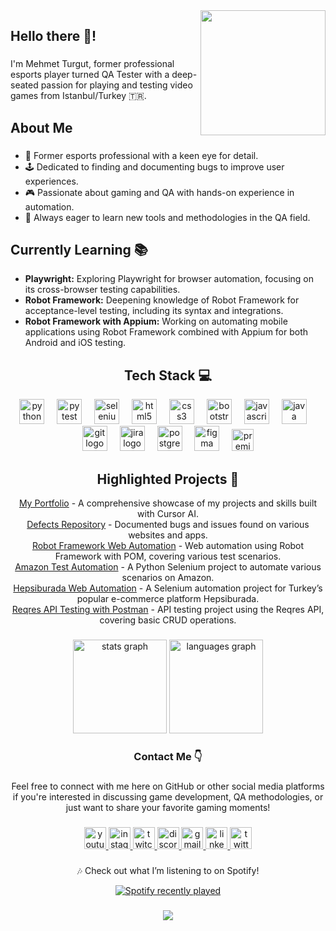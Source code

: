 <img align="right" height="200" src="https://i.imgflip.com/8jvzw1.gif"  />

###

<h2 align="left">Hello there 👋!</h2>

###

<p align="left">I'm Mehmet Turgut, former professional esports player turned QA Tester with a deep-seated passion for playing and testing video games from Istanbul/Turkey 🇹🇷.</p>

###

<h2 align="left">About Me</h2>

###

<p align="left"></p>
<ul>
   <li>🌟 Former esports professional with a keen eye for detail.</li>
   <li>🕹️ Dedicated to finding and documenting bugs to improve user experiences.</li>
   <li>🎮 Passionate about gaming and QA with hands-on experience in automation.</li>
   <li>🚀 Always eager to learn new tools and methodologies in the QA field.</li>
</ul>

###

<h2 align="left">Currently Learning 📚</h2>

<ul>
  <li><strong>Playwright:</strong> Exploring Playwright for browser automation, focusing on its cross-browser testing capabilities.</li>
  <li><strong>Robot Framework:</strong> Deepening knowledge of Robot Framework for acceptance-level testing, including its syntax and integrations.</li>
  <li><strong>Robot Framework with Appium:</strong> Working on automating mobile applications using Robot Framework combined with Appium for both Android and iOS testing.</li>
</ul>

###


###

<h2 align="center">Tech Stack 💻</h2>

<div align="center">
  <img src="https://cdn.jsdelivr.net/gh/devicons/devicon/icons/python/python-original.svg" height="40" alt="python logo"  />
  <img width="12" />
  <img src="https://cdn.jsdelivr.net/gh/devicons/devicon/icons/pytest/pytest-original.svg" height="40" alt="pytest logo"  />
  <img width="12" />
  <img src="https://cdn.jsdelivr.net/gh/devicons/devicon/icons/selenium/selenium-original.svg" height="40" alt="selenium logo"  />
  <img width="12" />
  <img src="https://cdn.jsdelivr.net/gh/devicons/devicon/icons/html5/html5-original.svg" height="40" alt="html5 logo"  />
  <img width="12" />
  <img src="https://cdn.jsdelivr.net/gh/devicons/devicon/icons/css3/css3-original.svg" height="40" alt="css3 logo"  />
  <img width="12" />
  <img src="https://cdn.jsdelivr.net/gh/devicons/devicon/icons/bootstrap/bootstrap-original.svg" height="40" alt="bootstrap logo"  />
  <img width="12" />
  <img src="https://cdn.jsdelivr.net/gh/devicons/devicon/icons/javascript/javascript-original.svg" height="40" alt="javascript logo"  />
  <img width="12" />
  <img src="https://cdn.jsdelivr.net/gh/devicons/devicon/icons/java/java-original.svg" height="40" alt="java logo"  />
  <img width="12" />
  <img src="https://cdn.jsdelivr.net/gh/devicons/devicon/icons/git/git-original.svg" height="40" alt="git logo"  />
  <img width="12" />
  <img src="https://cdn.jsdelivr.net/gh/devicons/devicon/icons/jira/jira-original.svg" height="40" alt="jira logo"  />
  <img width="12" />
  <img src="https://cdn.jsdelivr.net/gh/devicons/devicon/icons/postgresql/postgresql-original.svg" height="40" alt="postgresql logo"  />
  <img width="12" />
  <img src="https://cdn.jsdelivr.net/gh/devicons/devicon/icons/figma/figma-original.svg" height="40" alt="figma logo"  />
  <img width="12" />
  <img src="https://cdn.jsdelivr.net/gh/devicons/devicon/icons/premierepro/premierepro-plain.svg" height="35" alt="premierepro logo"  />


###

<h2 align="center">Highlighted Projects 🌟</h2>
<p align="center">
   <a href="https://github.com/mtaksel/my-portfolio">My Portfolio</a> - A comprehensive showcase of my projects and skills built with Cursor AI. <br/>
   <a href="https://github.com/mtaksel/defects">Defects Repository</a> - Documented bugs and issues found on various websites and apps.<br/>
   <a href="https://github.com/mtaksel/robot-framework-web-automation">Robot Framework Web Automation</a> - Web automation using Robot Framework with POM, covering various test scenarios. <br/>
   <a href="https://github.com/mtaksel/amazon-test-automation">Amazon Test Automation</a> - A Python Selenium project to automate various scenarios on Amazon. <br/>
  <a href="https://github.com/mtaksel/hepsiburada-web-automation">Hepsiburada Web Automation</a> - A Selenium automation project for Turkey’s popular e-commerce platform Hepsiburada. <br/>
  <a href="https://github.com/mtaksel/reqres-api-testing">Reqres API Testing with Postman</a> - API testing project using the Reqres API, covering basic CRUD operations. <br/>
</p>

###

<div align="center">
  <img src="https://github-readme-stats.vercel.app/api?username=mtaksel&hide_title=false&hide_rank=false&show_icons=true&include_all_commits=true&count_private=true&disable_animations=false&theme=dracula&locale=en&hide_border=false&order=1" height="150" alt="stats graph"  />
  <img src="https://github-readme-stats.vercel.app/api/top-langs?username=mtaksel&locale=en&hide_title=false&layout=compact&card_width=320&langs_count=5&theme=dracula&hide_border=false&order=2" height="150" alt="languages graph"  />
</div>

###

<h3 align="center">Contact Me 👇</h3>

###

<p align="center">Feel free to connect with me here on GitHub or other social media platforms if you're interested in discussing game development, QA methodologies, or just want to share your favorite gaming moments!</p>

###

<div align="center">
  <a href="https://www.youtube.com/korpse1" target="_blank">
    <img src="https://img.shields.io/static/v1?message=Youtube&logo=youtube&label=&color=FF0000&logoColor=white&labelColor=&style=for-the-badge" height="35" alt="youtube logo"  />
  </a>
  <a href="https://www.instagram.com/mtaksel/" target="_blank">
    <img src="https://img.shields.io/static/v1?message=Instagram&logo=instagram&label=&color=E4405F&logoColor=white&labelColor=&style=for-the-badge" height="35" alt="instagram logo"  />
  </a>
  <a href="https://www.twitch.tv/korpse" target="_blank">
    <img src="https://img.shields.io/static/v1?message=Twitch&logo=twitch&label=&color=9146FF&logoColor=white&labelColor=&style=for-the-badge" height="35" alt="twitch logo"  />
  </a>
  <a href=".korpse" target="_blank">
    <img src="https://img.shields.io/static/v1?message=Discord&logo=discord&label=&color=7289DA&logoColor=white&labelColor=&style=for-the-badge" height="35" alt="discord logo"  />
  </a>
  <a href="mehmeturgutaksel@gmail.com" target="_blank">
    <img src="https://img.shields.io/static/v1?message=Gmail&logo=gmail&label=&color=D14836&logoColor=white&labelColor=&style=for-the-badge" height="35" alt="gmail logo"  />
  </a>
  <a href="https://www.linkedin.com/in/mehmeturgutaksel/" target="_blank">
    <img src="https://img.shields.io/static/v1?message=LinkedIn&logo=linkedin&label=&color=0077B5&logoColor=white&labelColor=&style=for-the-badge" height="35" alt="linkedin logo"  />
  </a>
  <a href="https://twitter.com/mtaksel" target="_blank">
    <img src="https://img.shields.io/static/v1?message=Twitter&logo=twitter&label=&color=1DA1F2&logoColor=white&labelColor=&style=for-the-badge" height="35" alt="twitter logo"  />
  </a>
</div>

###

<div align="center">
  <p>🎶 Check out what I’m listening to on Spotify!</p>
  <a href="https://open.spotify.com/user/corpsebringer">
    <img src="https://spotify-recently-played-readme.vercel.app/api?user=corpsebringer&count=5" alt="Spotify recently played" />
  </a>
</div>


###

<div align="center">
  <img src="https://profile-counter.glitch.me/mtaksel/count.svg?"  />
</div>

###

